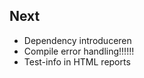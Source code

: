 ## Next

- Dependency introduceren <!-- .element class="fragment" --> 
- Compile error handling!!!!!! <!-- .element class="fragment" -->  
- Test-info in HTML reports <!-- .element class="fragment" -->  
